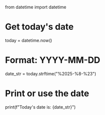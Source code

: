from datetime import datetime

# Get today's date
today = datetime.now()

# Format: YYYY-MM-DD
date_str = today.strftime("%2025-%8-%23")

# Print or use the date
print(f"Today's date is: {date_str}")
